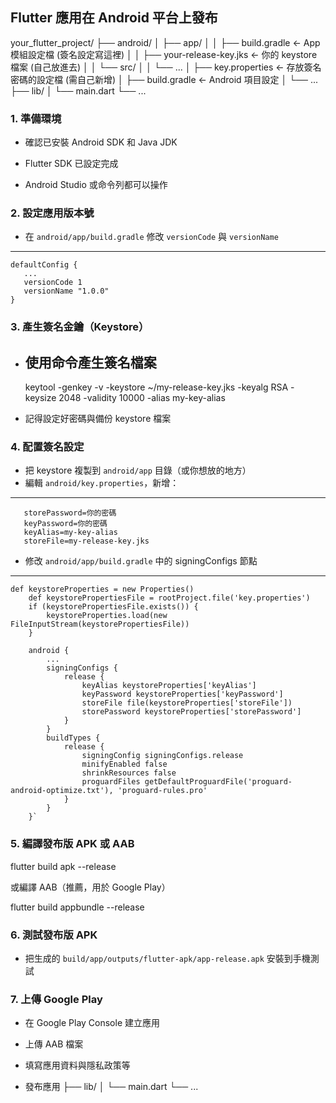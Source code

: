 
Flutter 應用在 Android 平台上發布
---
your_flutter_project/
├── android/
│   ├── app/
│   │   ├── build.gradle       ← App 模組設定檔 (簽名設定寫這裡)
│   │   ├── your-release-key.jks  ← 你的 keystore 檔案 (自己放進去)
│   │   └── src/
│   │       └── ...
│   ├── key.properties          ← 存放簽名密碼的設定檔 (需自己新增)
│   ├── build.gradle            ← Android 項目設定
│   └── ...
├── lib/
│   └── main.dart
└── ...

### 1. 準備環境

-   確認已安裝 Android SDK 和 Java JDK
    
-   Flutter SDK 已設定完成
    
-   Android Studio 或命令列都可以操作
    

### 2. 設定應用版本號

-   在  `android/app/build.gradle`  修改  `versionCode`  與  `versionName`
   ---
    defaultConfig {
       ...
       versionCode 1
       versionName "1.0.0"
    } 
    

### 3. 產生簽名金鑰（Keystore）

-   使用命令產生簽名檔案
    ---
    keytool -genkey -v -keystore ~/my-release-key.jks -keyalg RSA -keysize 2048 -validity 10000 -alias my-key-alias
    
-   記得設定好密碼與備份 keystore 檔案
    
### 4. 配置簽名設定
-   把 keystore 複製到  `android/app`  目錄（或你想放的地方）
-   編輯  `android/key.properties`，新增：

---
       storePassword=你的密碼 
       keyPassword=你的密碼 
       keyAlias=my-key-alias 
       storeFile=my-release-key.jks
    
-   修改  `android/app/build.gradle`  中的 signingConfigs 節點
---
    def keystoreProperties = new Properties()
        def keystorePropertiesFile = rootProject.file('key.properties')
        if (keystorePropertiesFile.exists()) {
            keystoreProperties.load(new FileInputStream(keystorePropertiesFile))
        }
        
        android {
            ...
            signingConfigs {
                release {
                    keyAlias keystoreProperties['keyAlias']
                    keyPassword keystoreProperties['keyPassword']
                    storeFile file(keystoreProperties['storeFile'])
                    storePassword keystoreProperties['storePassword']
                }
            }
            buildTypes {
                release {
                    signingConfig signingConfigs.release
                    minifyEnabled false
                    shrinkResources false
                    proguardFiles getDefaultProguardFile('proguard-android-optimize.txt'), 'proguard-rules.pro'
                }
            }
        }` 
    

### 5. 編譯發布版 APK 或 AAB
    
   flutter build apk --release
    
 或編譯 AAB（推薦，用於 Google Play）
    
   flutter build appbundle --release
    

### 6. 測試發布版 APK

-   把生成的  `build/app/outputs/flutter-apk/app-release.apk`  安裝到手機測試
    

### 7. 上傳 Google Play

-   在 Google Play Console 建立應用
    
-   上傳 AAB 檔案
    
-   填寫應用資料與隱私政策等
    
-   發布應用
├── lib/
│   └── main.dart
└── ...

